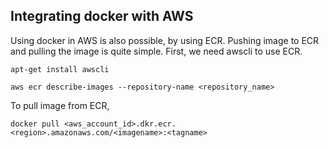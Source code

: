## Integrating docker with AWS
Using docker in AWS is also possible, by using ECR.
Pushing image to ECR and pulling the image is quite simple.
First, we need awscli to use ECR.
```
apt-get install awscli
```

```
aws ecr describe-images --repository-name <repository_name>
```

To pull image from ECR,
```
docker pull <aws_account_id>.dkr.ecr.<region>.amazonaws.com/<imagename>:<tagname>
```
